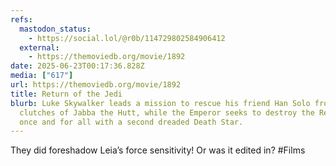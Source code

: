 ```yaml
---
refs:
  mastodon_status:
    - https://social.lol/@r0b/114729802584906412
  external:
    - https://themoviedb.org/movie/1892
date: 2025-06-23T00:17:36.828Z
media: ["617"]
url: https://themoviedb.org/movie/1892
title: Return of the Jedi
blurb: Luke Skywalker leads a mission to rescue his friend Han Solo from the
  clutches of Jabba the Hutt, while the Emperor seeks to destroy the Rebellion
  once and for all with a second dreaded Death Star.
---
```


They did foreshadow Leia’s force sensitivity! Or was it edited in? #Films
